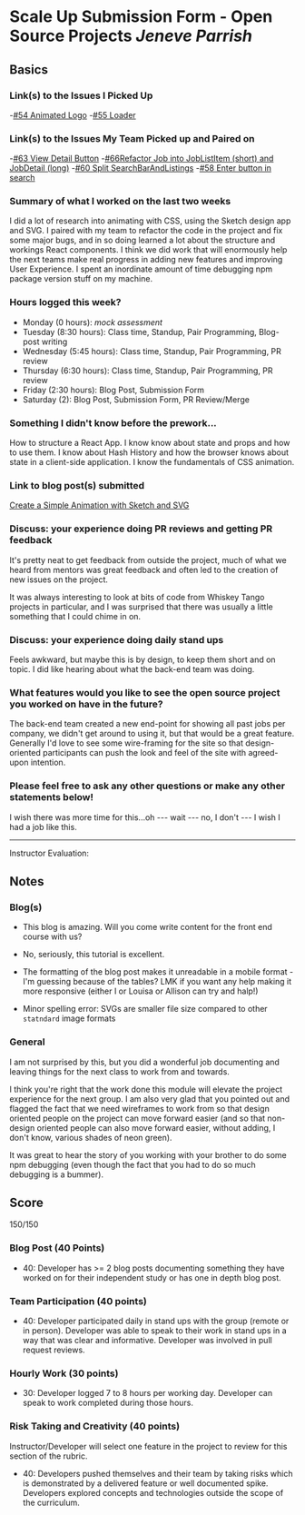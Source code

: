 # Scale Up Submission Form - Open Source Projects _Jeneve Parrish_

## Basics

### Link(s) to the Issues I Picked Up
-[#54 Animated Logo](https://github.com/LookingForMe/lookingForFrontEnd/issues/54)
-[#55 Loader](https://github.com/LookingForMe/lookingForFrontEnd/issues/55)

### Link(s) to the Issues My Team Picked up and Paired on
-[#63 View Detail Button](https://github.com/LookingForMe/lookingForFrontEnd/issues/63)
-[#66Refactor Job into JobListItem (short) and JobDetail (long)](https://github.com/LookingForMe/lookingForFrontEnd/issues/66)
-[#60 Split SearchBarAndListings](https://github.com/LookingForMe/lookingForFrontEnd/issues/60)
-[#58 Enter button in search](https://github.com/LookingForMe/lookingForFrontEnd/issues/58)

### Summary of what I worked on the last two weeks

I did a lot of research into animating with CSS, using the Sketch design app and SVG. I paired with my team to
refactor the code in the project and fix some major bugs, and in so doing learned a lot about the structure and workings
React components. I think we did work that will enormously help the next teams make real progress in adding new features and improving User Experience. I spent an inordinate amount of time debugging npm package version stuff on my machine.

### Hours logged this week?

- Monday (0 hours): _mock assessment_
- Tuesday (8:30 hours): Class time, Standup, Pair Programming, Blog-post writing
- Wednesday (5:45 hours):  Class time, Standup, Pair Programming, PR review
- Thursday (6:30 hours): Class time, Standup, Pair Programming, PR review
- Friday (2:30 hours): Blog Post, Submission Form
- Saturday (2): Blog Post, Submission Form, PR Review/Merge

### Something I didn't know before the prework...

How to structure a React App. I know know about state and props and how to use them. I know about Hash History and how the browser knows about state in a client-side application. I know the fundamentals of CSS animation.

### Link to blog post(s) submitted

[Create a Simple Animation with Sketch and SVG](https://medium.com/@jeneve.parrish/create-a-simple-animation-with-sketch-and-svg-c4c513701b10#.rxwe1wn17)

### Discuss: your experience doing PR reviews and getting PR feedback

It's pretty neat to get feedback from outside the project, much of what we heard from mentors was great feedback and often
led to the creation of new issues on the project.

It was always interesting to look at bits of code from Whiskey Tango projects in particular, and I was surprised that there was usually a little something that I could chime in on.

### Discuss: your experience doing daily stand ups

Feels awkward, but maybe this is by design, to keep them short and on topic. I did like hearing about what the back-end team was doing.

### What features would you like to see the open source project you worked on have in the future?

The back-end team created a new end-point for showing all past jobs per company, we didn't get around to using it, but that would be a great feature. Generally I'd love to see some wire-framing for the site so that design-oriented participants can push the look and feel of the site with agreed-upon intention.

### Please feel free to ask any other questions or make any other statements below!

I wish there was more time for this...oh --- wait --- no, I don't --- I wish I had a job like this.

-----

Instructor Evaluation:

## Notes

### Blog(s)

- This blog is amazing. Will you come write content for the front end course with us?

- No, seriously, this tutorial is excellent.

- The formatting of the blog post makes it unreadable in a mobile format - I'm guessing because of the tables? LMK if you want any help making it more responsive (either I or Louisa or Allison can try and halp!)

- Minor spelling error: SVGs are smaller file size compared to other `statndard` image formats


### General

I am not surprised by this, but you did a wonderful job documenting and leaving things for the next class to work from and towards. 

I think you're right that the work done this module will elevate the project experience for the next group. I am also very glad that you pointed out and flagged the fact that we need wireframes to work from so that design oriented people on the project can move forward easier (and so that non-design oriented people can also move forward easier, without adding, I don't know, various shades of neon green).

It was great to hear the story of you working with your brother to do some npm debugging (even though the fact that you had to do so much debugging is a bummer).

## Score

150/150

### Blog Post (40 Points)  
  * 40: Developer has >= 2 blog posts documenting something they have worked on for their independent study or has one in depth blog post.

### Team Participation (40 points)

  * 40: Developer participated daily in stand ups with the group (remote or in person). Developer was able to speak to their work in stand ups in a way that was clear and informative. Developer was involved in pull request reviews.

### Hourly Work (30 points)

  * 30: Developer logged 7 to 8 hours per working day. Developer can speak to work completed during those hours.

### Risk Taking and Creativity (40 points)

  Instructor/Developer will select one feature in the project to review for this section of the rubric.

  * 40: Developers pushed themselves and their team by taking risks which is demonstrated by a delivered feature or well documented spike. Developers explored concepts and technologies outside the scope of the curriculum.
